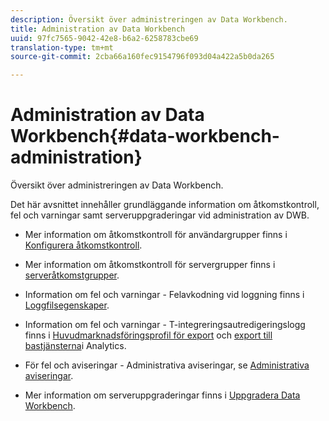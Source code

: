 ```yaml
---
description: Översikt över administreringen av Data Workbench.
title: Administration av Data Workbench
uuid: 97fc7565-9042-42e8-b6a2-6258783cbe69
translation-type: tm+mt
source-git-commit: 2cba66a160fec9154796f093d04a422a5b0da265

---
```



# Administration av Data Workbench{#data-workbench-administration}

Översikt över administreringen av Data Workbench.

Det här avsnittet innehåller grundläggande information om åtkomstkontroll, fel och varningar samt serveruppgraderingar vid administration av DWB.

* Mer information om åtkomstkontroll för användargrupper finns i [Konfigurera åtkomstkontroll](https://docs.adobe.com/content/help/en/data-workbench/using/server-admin-install/admin-dwb-server/access-control/c-config-acs-ctrl.html).
* Mer information om åtkomstkontroll för servergrupper finns i [serveråtkomstgrupper](https://docs.adobe.com/content/help/en/data-workbench/using/server-admin-install/admin-dwb-server/access-control/c-undst-acc-lvls.html).
* Information om fel och varningar - Felavkodning vid loggning finns i [Loggfilsegenskaper](https://docs.adobe.com/content/help/en/data-workbench/using/dataset/log-proc-config-file/c-log-sources.html).
* Information om fel och varningar - T-integreringsautredigeringslogg finns i [Huvudmarknadsföringsprofil för export](https://docs.adobe.com/help/en/data-workbench/using/client/export-data/dwb-crs-integration.html) och [export till bastjänsterna](https://docs.adobe.com/help/en/data-workbench/using/client/export-data/dwb-crs-integration.html)i Analytics.

* För fel och aviseringar - Administrativa aviseringar, se [Administrativa aviseringar](https://docs.adobe.com/content/help/en/data-workbench/using/server-admin-install/config-settings/c-admin-alts-cfg-stgs.html).
* Mer information om serveruppgraderingar finns i [Uppgradera Data Workbench](https://docs.adobe.com/content/help/en/data-workbench/using/install/upgrade-dwb/c-upgrd-ins.html).


